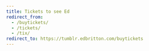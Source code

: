 ```yaml
---
title: Tickets to see Ed
redirect_from:
  - /buytickets/
  - /tickets/
  - /tix/
redirect_to: https://tumblr.edbritton.com/buytickets
---
```

